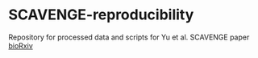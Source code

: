 # SCAVENGE-reproducibility

Repository for processed data and scripts for Yu et al. SCAVENGE paper [bioRxiv](https://github.com/sankaranlab/SCAVENGE-reproducibility)
